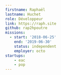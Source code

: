 ```yaml
---
firstname: Raphaël
lastname: Huchet
role: Développeur
link: https://raph.site
github: rap2hpoutre
missions:
  - start: '2018-06-25'
    end: '2019-06-30'
    status: independent
    employer: octo
startups:
    - eac
    - pop
---
```


